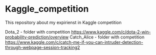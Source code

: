 # Kaggle_competition

This repository about my expirienst in Kaggle competition

Dota_2 - folder with competition https://www.kaggle.com/c/dota-2-win-probability-prediction/overview
Catch_Alice - folder with competition https://www.kaggle.com/c/catch-me-if-you-can-intruder-detection-through-webpage-session-tracking2